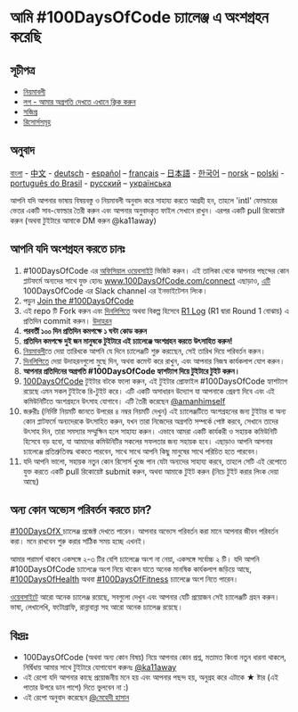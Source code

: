 # আমি #100DaysOfCode চ্যালেঞ্জ এ অংশগ্রহন করেছি

## সূচীপত্র
* [নিয়মাবলী](rules.md)
* [লগ - আমার অগ্রগতি দেখতে এখানে ক্লিক করুন](log.md)
* [সজিপ্র](FAQ.md)
* [রিসোর্সসমূহ](resources.md)

## অনুবাদ
[বাংলা](README.md) - [中文](../ch/README.md) - [deutsch](../de/README.md) - [español](../es/README.md) – [français](../fr/FAQ-fr.md) – [日本語](../ja/README.md) - [한국어](../ko/README-ko.md) – [norsk](../no/README.md) –  [polski](../pl/README.md) - [português do Brasil](../pt-br/LEIAME.md) - [русский](../ru/README-ru.md) – [українська](../ua/README-ua.md)

আপনি যদি আপনার ভাষায় বিষয়বস্তু ও নিয়মাবলী অনুবাদ করে সাহায্য করতে আগ্রহী হন, তাহলে 'intl' ফোল্ডারের ভেতর একটি সাব-ফোল্ডার তৈরী করুন এবং আপনার অনুবাদকৃত ফাইল সেখানে রাখুন। এরপর একটি pull রিকোয়েষ্ট করুন (অথবা টুইটারে আমাকে DM করুন @ka11away)

## আপনি যদি অংশগ্রহন করতে চানঃ

1. #100DaysOfCode এর [অফিসিয়াল ওয়েবসাইট](http://100daysofcode.com/) ভিজিট করুন। এই তালিকা থেকে আপনার পছন্দের কোন প্লাটফর্মে অন্যদের সাথে যুক্ত হোনঃ www.100DaysOfCode.com/connect
  এছাড়াও, [এটি](https://join.slack.com/t/100xcode/shared_invite/enQtNzQwMzIwMzQxODc5LWQwMjU5Mjg0N2ZiMzIzYzJiZmE0YjNiYTBiZDBjNjlkNjBmMTYxNDBmNmE2YmE2YzY4NTgzY2Y5NDQxNWY5ZDM) 100DaysOfCode এর Slack channel এর ইনভাইটেশন লিংক। 
2.  পড়ুন [Join the #100DaysOfCode](https://medium.freecodecamp.com/join-the-100daysofcode-556ddb4579e4)
3.  এই repo টি Fork করুন এবং [দিনলিপিতে](log.md) অথবা বিকল্প হিসেবে [R1 Log](r1-log.md) (R1 দ্বারা Round 1 বোঝায়) এ প্রতিদিন commit করুন। [উদাহরন](https://github.com/Kallaway/100-days-kallaway-log)
4.  **পরবর্তী ১০০ দিন প্রতিদিন কমপক্ষে ১ ঘন্টা কোড করুন**
5.  **প্রতিদিন কমপক্ষে দুই জন মানুষকে টুইটারে এই চ্যালেঞ্জে অংশগ্রহন করতে উৎসাহিত করুন!**
6.  [নিয়মাবলী](rules.md)তে দেয়া তারিখকে আপনি যে দিনে চ্যালেঞ্জটি শুরু করছেেন, সেই তারিখ দিয়ে পরিবর্তন করুন।
7.  [দিনলিপিতে](log.md) দেয়া উদাহরনগুলো মুছে দিন, অথবা কমেন্ট করে রাখুন, এবং আপনার নিজস্ব কার্যকলাপ যোগ করুন।
8.  **আপনার প্রতিদিনের অগ্রগতি #100DaysOfCode হ্যাশট্যাগ দিয়ে টুইটারে টুইট করুন।**
9. [100DaysOfCode](https://twitter.com/_100DaysOfCode) টুইটার বটকে ফলো করুন, এই টুইটার প্রোফাইল #100DaysOfCode হ্যাশট্যাগ রয়েছে এমন সকল টুইটকে রি-টুইট করে। এটি একটি অসাধারন উদ্যোগ যা আপনাকে প্রেরণা দিবে এবং এই কমিউনিটিতে অংশগ্রহনে উৎসাহ যোগাবে। এটি তৈরী করেছেন [@amanhimself](https://twitter.com/amanhimself)
10.  জরুরীঃ (নির্দিষ্ট নিয়মটি জানতে উপরের ৪ নম্বর নিয়মটি দেখুন) এই চ্যালেঞ্জটিতে অংশগ্রহনের জন্য টুইটার বা অন্য কোন প্লাটফর্মে অন্যদেরকে উৎসাহিত করুন, যখন তারা নিজেদের অগ্রগতি সম্পর্কে পোষ্ট করবে, সেখানে তাদের উৎসাহ দিন, তারা সমস্যার সম্মুক্ষিন হলে সাহায্য করুন। এভাবে আমরা একটি কার্যকরী ও সহায়ক কমিউনিটি হিসেবে বড় হবো, যা আমাদের কমিউনিটির সকলের সফলতার জন্য সহায়ক হবে। এছাড়াও আপনি আপনার চ্যালেঞ্জে প্রতিশ্রুতিবদ্ধ থাকতে পারবেন, সাথে সাথে আপনি কিছু মানুষের সাথে পরিচিত হতে পারবেন।
11. যদি আপনি ভালো, সহায়ক নতুন কোন রিসোর্স খুজে পান যেটা অন্যদের সাহায্য করবে, তাহলে সেটি এই রেপোতে যুক্ত করতে একটি pull রিকোয়েষ্ট submit করুন, অথবা আমাকে টুইট করুন (নিচে টুইট করার লিংক দেয়া আছে) 

## অন্য কোন অভ্যেস পরিবর্তন করতে চান?

[#100DaysOfX ](http://100daysofx.com/) চ্যালেঞ্জ প্রজেক্ট দেখতে পারেন। আপনার অভ্যেস পরিবর্তন করা মানে আপনার জীবন পরিবর্তন করা। মনে রাখবেন শুরু করার সঠিিক সময় হচ্ছে এখনই। 

আমার পরামর্শ থাকবে একসঙ্গে ২-৩ টির বেশি চ্যালেঞ্জে অংশ না নেয়া, একসঙ্গে সর্বোচ্চ ২ টি। যদি আপনি #100DaysOfCode চ্যালেঞ্জে অংশ নিয়ে থাকেন যাতে অনেক মানষিক কার্যকলাপ জড়িয়ে আছে, [#100DaysOfHealth](http://100daysofx.com/where-x-is/health/) অথবা [#100DaysOfFitness](http://100daysofx.com/challenges/) চ্যালেঞ্জে অংশ নিতে পারেন।

[ওয়েবসাইটে](http://100daysofx.com/) আরো অনেক চ্যালেঞ্জ রয়েছে, সবগুলো দেখুন এবং আপনার যেটি প্রয়োজন সেই চ্যালেঞ্জটি গ্রহন করুন। ভাষা, লেখালেখি, ফটোগ্রাফি, রান্নাবান্না সহ আরো অনেক চ্যালেঞ্জ রয়েছে।

## বিঃদ্রঃ

* 100DaysOfCode (অথবা অন্য কোন বিষয়) নিয়ে আপনার কোন প্রশ্ন, মতামত কিংবা নতুন ধারনা থাকলে, নির্দ্বিধায় আমার সাথে টুইটারে যোগাযোগ করুনঃ [@ka11away](https://twitter.com/ka11away)
* এই রেপো যদি আপনার কাছে প্রয়োজনীয় মনে হয় এবং আপনার পছন্দ হয়, অনুগ্রহ করে এটাকে &#9733; ষ্টার (এই পাতার উপরে ডান পাশে) দিতে ভুলবেন না  :)
* এই রেপো অনুবাদ করেছেন [@মেহেদী হাসান](https://twitter.com/mahadixyz)
